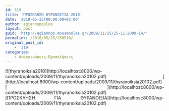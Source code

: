 ```yaml
---
id: 319
title: 'ΠΡΟΣΚΛΗΣΗ ΘΥΡΑΝΟΙΞΙΑ 2010'
date: '2010-05-25T00:00:00+03:00'
author: agiannopoulos
layout: post
guid: 'http://agiannop.mousmoulas.gr/2009/11/25/25-11-2009-14/'
permalink: /2010/05/25/250510/
original_post_id:
    - '319'
categories:
    - Ανακοινώσεις-Προσκλήσεις
---
```


<div style="text-align:justify;">[![thyranoiksia2010](http://localhost:8000/wp-content/uploads/2009/11/thyranoiksia20102.pdf) ](http://localhost:8000/wp-content/uploads/2009/11/thyranoiksia20102.pdf)</div><div style="text-align:justify;">[ ](http://localhost:8000/wp-content/uploads/2009/11/thyranoiksia20102.pdf)</div><div style="text-align:justify;">[ΠΡΟΣΚΛΗΣΗ ΓΙΑ ΘΥΡΑΝΟΙΞΙΑ](http://localhost:8000/wp-content/uploads/2009/11/thyranoiksia20102.pdf)</div>